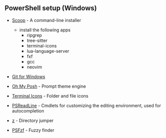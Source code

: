## PowerShell setup (Windows)

- [Scoop](https://scoop.sh/) - A command-line installer

  - install the following apps
    - ripgrep
    - tree-sitter
    - terminal-icons
    - lua-language-server
    - fxf
    - gcc
    - neovim

- [Git for Windows](https://gitforwindows.org/)
- [Oh My Posh](https://ohmyposh.dev/) - Prompt theme engine
- [Terminal Icons](https://github.com/devblackops/Terminal-Icons) - Folder and file icons
- [PSReadLine](https://docs.microsoft.com/en-us/powershell/module/psreadline/) - Cmdlets for customizing the editing environment, used for autocompletion
- [z](https://www.powershellgallery.com/packages/z) - Directory jumper
- [PSFzf](https://github.com/kelleyma49/PSFzf) - Fuzzy finder
